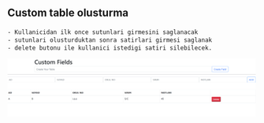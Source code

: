 ## Custom table olusturma
    - Kullanicidan ilk once sutunlari girmesini saglanacak
    - sutunlari olusturduktan sonra satirlari girmesi saglanak
    - delete butonu ile kullanici istedigi satiri silebilecek.

<img src="example.png" />